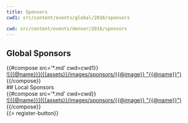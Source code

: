 ```yaml
---
title: Sponsors
cwd1: src/content/events/global/2016/sponsors

cwd: src/content/events/denver/2016/sponsors
---
```

## <i class="icon fa-heart"></i> Global Sponsors

<div class="row">
{{#compose src='*.md' cwd=cwd1}}
  <div class="4u">
  <a href="{{@url}}" class="sponsor-image">
    ![{{@name}}]({{assets}}/images/sponsors/{{@image}} "{{@name}}")
  </a>
  </div>
{{/compose}}
</div>
## <i class="icon fa-heart"></i> Local Sponsors

<div class="row">
{{#compose src='*.md' cwd=cwd}}
  <div class="4u">
  <a href="{{@url}}" class="sponsor-image">
    ![{{@name}}]({{assets}}/images/sponsors/{{@image}} "{{@name}}")
  </a>
  </div>
{{/compose}}
</div>
{{> register-button}}
